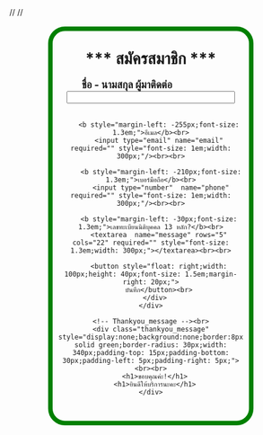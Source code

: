 <html>
<head>
//  <meta charset="utf-8">
//  <meta name="viewport" content="width=device-width, initial-scale=1.0">
</head>
<body>
  <br>
  <center>
  <form class="gform pure-form pure-form-stacked" method="POST" data-email="support@appssky.com"
  action="https://script.google.com/macros/s/AKfycbx_PJy3qDvXPkByfPZcUQWxJMoRRs247SVU2jpp4HDQIjG_AJO6czn8MKlJIFDWlq7DtA/exec">
    <div class="form-elements"><br>
      <div style="background:none;border:8px solid green;border-radius: 30px;width: 340px;padding-top: 15px;padding-bottom: 30px;padding-left: 5px;padding-right: 5px;"><br>
        <b class="content-head" style="font-size: 2.0em;">*** สมัครสมาชิก ***</b>
        <br><br>
         <b style="margin-left: -85px;font-size: 1.3em;">ชื่อ - นามสกุล ผู้มาติดต่อ</b><br>
        <input type="text" name="name" required="" style="font-size: 1em;width: 300px;"/><br><br>

        <b style="margin-left: -255px;font-size: 1.3em;">อีเมล</b><br>
        <input type="email" name="email" required="" style="font-size: 1em;width: 300px;"/><br><br>

         <b style="margin-left: -210px;font-size: 1.3em;">เบอร์มือถือ</b><br>
         <input type="number"  name="phone" required="" style="font-size: 1em;width: 300px;"/><br><br>
      
        <b style="margin-left: -30px;font-size: 1.3em;">เลขทะเบียนนิติบุคคล 13 หลัก?</b><br>
        <textarea  name="message" rows="5" cols="22" required="" style="font-size: 1.3em;width: 300px;"></textarea><br><br>
    
        <button style="float: right;width: 100px;height: 40px;font-size: 1.5em;margin-right: 20px;">
        บันทึก</button><br>
      </div>
    </div>

    <!-- Thankyou_message --><br>
    <div class="thankyou_message" style="display:none;background:none;border:8px solid green;border-radius: 30px;width: 340px;padding-top: 15px;padding-bottom: 30px;padding-left: 5px;padding-right: 5px;"><br><br>
      <h1>ขอบคุณค่ะ!</h1>
      <h1>ยินดีให้บริการนะคะ</h1>
    </div>
  </form>
  <script data-cfasync="false" type="text/javascript">
    
   (function() {
  function validEmail(email) {
    var re = /^([\w-]+(?:\.[\w-]+)*)@((?:[\w-]+\.)*\w[\w-]{0,66})\.([a-z]{2,6}(?:\.[a-z]{2})?)$/i;
    return re.test(email);
  }

  function validateHuman(honeypot) {
    if (honeypot) {
      console.log("Robot Detected!");
      return true;
    } else {
      console.log("Welcome Human!");
    }
  }
  function getFormData(form) {
    var elements = form.elements;

    var fields = Object.keys(elements).filter(function(k) {
          return (elements[k].name !== "honeypot");
    }).map(function(k) {
      if(elements[k].name !== undefined) {
        return elements[k].name;
      }else if(elements[k].length > 0){
        return elements[k].item(0).name;
      }
    }).filter(function(item, pos, self) {
      return self.indexOf(item) == pos && item;
    });

    var formData = {};
    fields.forEach(function(name){
      var element = elements[name];
      formData[name] = element.value;
      if (element.length) {
        var data = [];
        for (var i = 0; i < element.length; i++) {
          var item = element.item(i);
          if (item.checked || item.selected) {
            data.push(item.value);
          }
        }
        formData[name] = data.join(', ');
      }
    });

    // add form-specific values into the data
    formData.formDataNameOrder = JSON.stringify(fields);
    formData.formGoogleSheetName = form.dataset.sheet || "Sheet1"; // default sheet name
    formData.formGoogleSendEmail = form.dataset.email || ""; // no email by default

    console.log(formData);
    return formData;
  }

  function handleFormSubmit(event) {  
    event.preventDefault();           
    var form = event.target;
    var data = getFormData(form);         
    if( data.email && !validEmail(data.email) ) {   
      var invalidEmail = form.querySelector(".email-invalid");
      if (invalidEmail) {
        invalidEmail.style.display = "block";
        return false;
      }
    } else {
      disableAllButtons(form);
      var url = form.action;
      var xhr = new XMLHttpRequest();
      xhr.open('POST', url);
      xhr.setRequestHeader("Content-Type", "application/x-www-form-urlencoded");
      xhr.onreadystatechange = function() {
          console.log(xhr.status, xhr.statusText);
          console.log(xhr.responseText);
          var formElements = form.querySelector(".form-elements")
          if (formElements) {
            formElements.style.display = "none"; // hide form
          }
          var thankYouMessage = form.querySelector(".thankyou_message");
          if (thankYouMessage) {
            thankYouMessage.style.display = "block";
          }
          return;
      };
      var encoded = Object.keys(data).map(function(k) {
          return encodeURIComponent(k) + "=" + encodeURIComponent(data[k]);
      }).join('&');
      xhr.send(encoded);
    }
  }
  
  function loaded() {
    console.log("Contact form submission handler loaded successfully.");
    var forms = document.querySelectorAll("form.gform");
    for (var i = 0; i < forms.length; i++) {
      forms[i].addEventListener("submit", handleFormSubmit, false);
    }
  };
  document.addEventListener("DOMContentLoaded", loaded, false);

  function disableAllButtons(form) {
    var buttons = form.querySelectorAll("button");
    for (var i = 0; i < buttons.length; i++) {
      buttons[i].disabled = true;
    }
  }
})();


  </script>
</center>
</body>
</html>
